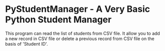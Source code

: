 # PyStudentManager - A Very Basic Python Student Manager

This program can read the list of students from CSV file. It allow you to add a new record in CSV file or delete a previous record from CSV file on the basis of 'Student ID'.